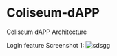 # Coliseum-dAPP
Coliseum dAPP Architecture

Login feature Screenshot 1:
![sdsgg](https://github.com/Mood-Global-Services/Coliseum-dAPP/assets/87080195/53ec0ad4-57ae-4913-a5ec-b6850889cbad)
